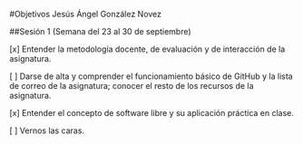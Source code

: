 #Objetivos Jesús Ángel González Novez

##Sesión 1 (Semana del 23 al 30 de septiembre)

[x] Entender la metodología docente, de evaluación y de interacción de la asignatura.

[ ] Darse de alta y comprender el funcionamiento básico de GitHub y la lista de correo de la asignatura; conocer el resto de los recursos de la asignatura.

[x] Entender el concepto de software libre y su aplicación práctica en clase.

[ ] Vernos las caras.
